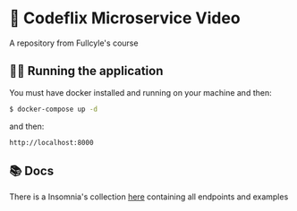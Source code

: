 # 🎥 Codeflix Microservice Video

A repository from Fullcyle's course

## 🏃‍♂️ Running the application

You must have docker installed and running on your machine and then:

```bash
$ docker-compose up -d
```

and then:

```
http://localhost:8000
```

## 📚 Docs

There is a Insomnia's collection [here](./docs/Insomnia_2021-06-03.json) containing all endpoints and examples
